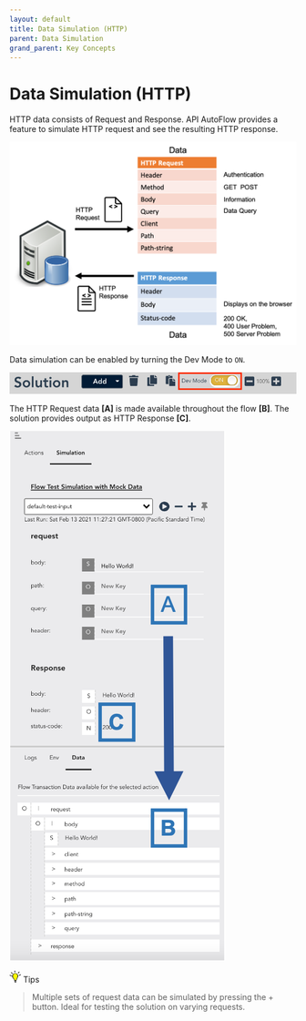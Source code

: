 ```yaml
---
layout: default
title: Data Simulation (HTTP)
parent: Data Simulation
grand_parent: Key Concepts
---
```


# Data Simulation (HTTP)
HTTP data consists of Request and Response. API AutoFlow provides a feature to simulate HTTP request and see the resulting HTTP response.

![Developer Mode](/assets/images/data-simulator-http.png)

Data simulation can be enabled by turning the Dev Mode to `ON`.

![Developer Mode](/assets/images/dev-mode-toggle.png)


The HTTP Request data **[A]** is made available throughout the flow **[B]**. The solution provides output as HTTP Response **[C]**.

![Data Simulation](/assets/images/data-simulation.png)

<img src="/assets/images/tip-icon.png" alt="!" width="20"/>  Tips

> Multiple sets of request data can be simulated by pressing the + button.  Ideal for testing the solution on varying requests.
